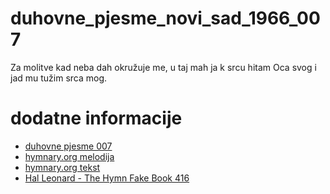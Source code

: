 # duhovne_pjesme_novi_sad_1966_007
Za molitve kad neba dah okružuje me, u taj mah ja k srcu hitam Oca svog i jad mu tužim srca mog.

# dodatne informacije
- [duhovne pjesme 007](https://scifidelityorchestra.com/~schef/documents/duhovne_pjesme_novi_sad_1966_original.pdf#page=11)
- [hymnary.org melodija](https://hymnary.org/tune/sweet_hour_of_prayer_sweet_hour_bradbury)
- [hymnary.org tekst](https://hymnary.org/text/sweet_hour_of_prayer_sweet_hour_of_pray)
- [Hal Leonard - The Hymn Fake Book 416](http://massifjazz.com/tunes/books/Gospel_Book_Hal_Leonard.pdf#page=419)
